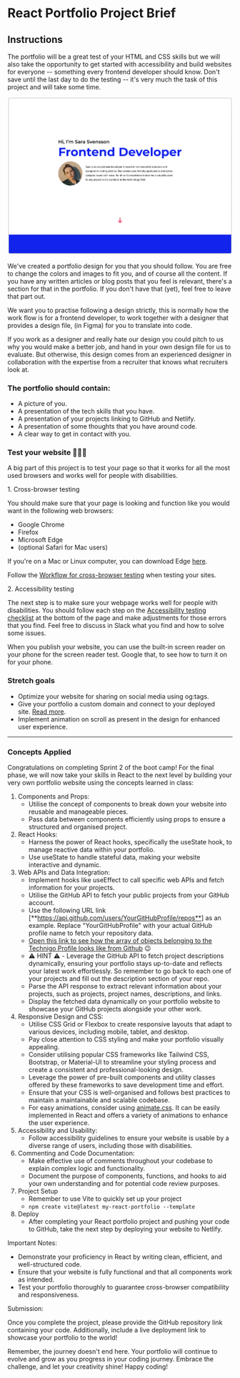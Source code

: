 React Portfolio Project Brief
=============================

Instructions
------------

The portfolio will be a great test of your HTML and CSS skills but we will also take the opportunity to get started with accessibility and build websites for everyone -- something every frontend developer should know. Don't save until the last day to do the testing -- it's very much the task of this project and will take some time.

<img src="https://github.com/Technigo/project-portfolio/blob/main/Preview-PortfolioWebDev-Technigo.png" alt="" />

We've created a portfolio design for you that you should follow. You are free to change the colors and images to fit you, and of course all the content. If you have any written articles or blog posts that you feel is relevant, there's a section for that in the portfolio. If you don't have that (yet), feel free to leave that part out.

We want you to practise following a design strictly, this is normally how the work flow is for a frontend developer, to work together with a designer that provides a design file, (in Figma) for you to translate into code.

If you work as a designer and really hate our design you could pitch to us why you would make a better job, and hand in your own design file for us to evaluate. But otherwise, this design comes from an experienced designer in collaboration with the expertise from a recruiter that knows what recruiters look at.

### The portfolio should contain:

-   A picture of you.
-   A presentation of the tech skills that you have.
-   A presentation of your projects linking to GitHub and Netlify.
-   A presentation of some thoughts that you have around code.
-   A clear way to get in contact with you.

### Test your website 👷🏻‍♂️

A big part of this project is to test your page so that it works for all the most used browsers and works well for people with disabilities.

1\. Cross-browser testing

You should make sure that your page is looking and function like you would want in the following web browsers:

-   Google Chrome
-   Firefox
-   Microsoft Edge
-   (optional Safari for Mac users)

If you're on a Mac or Linux computer, you can download Edge [here](https://www.microsoft.com/en-us/edge).

Follow the [Workflow for cross-browser testing](https://developer.mozilla.org/en-US/docs/Learn/Tools_and_testing/Cross_browser_testing/Introduction) when testing your sites.

2\. Accessibility testing

The next step is to make sure your webpage works well for people with disabilities. You should follow each step on the [Accessibility testing checklist](https://developer.mozilla.org/en-US/docs/Learn/Tools_and_testing/Cross_browser_testing/Accessibility) at the bottom of the page and make adjustments for those errors that you find. Feel free to discuss in Slack what you find and how to solve some issues.

When you publish your website, you can use the built-in screen reader on your phone for the screen reader test. Google that, to see how to turn it on for your phone.

### Stretch goals

-   Optimize your website for sharing on social media using og:tags.
-   Give your portfolio a custom domain and connect to your deployed site. [Read more](https://docs.netlify.com/domains-https/custom-domains/).
-   Implement animation on scroll as present in the design for enhanced user experience.

* * * * *

### Concepts Applied

Congratulations on completing Sprint 2 of the boot camp! For the final phase, we will now take your skills in React to the next level by building your very own portfolio website using the concepts learned in class:

1.  Components and Props:
    -   Utilise the concept of components to break down your website into reusable and manageable pieces.
    -   Pass data between components efficiently using props to ensure a structured and organised project.
2.  React Hooks:
    -   Harness the power of React hooks, specifically the useState hook, to manage reactive data within your portfolio.
    -   Use useState to handle stateful data, making your website interactive and dynamic.
3.  Web APIs and Data Integration:
    -   Implement hooks like useEffect to call specific web APIs and fetch information for your projects.
    -   Utilise the GitHub API to fetch your public projects from your GitHub account.
    -   Use the following URL link [**<https://api.github.com/users/YourGitHubProfile/repos**>] as an example. Replace "YourGitHubProfile" with your actual GitHub profile name to fetch your repository data.
    -   [Open this link to see how the array of objects belonging to the Technigo Profile looks like from Github](https://api.github.com/users/Technigo/repos) 😉
    -   ⚠️ HINT ⚠️ - Leverage the GitHub API to fetch project descriptions dynamically, ensuring your portfolio stays up-to-date and reflects your latest work effortlessly. So remember to go back to each one of your projects and fill out the description section of your repo.
    -   Parse the API response to extract relevant information about your projects, such as projects, project names, descriptions, and links.
    -   Display the fetched data dynamically on your portfolio website to showcase your GitHub projects alongside your other work.
4.  Responsive Design and CSS:
    -   Utilise CSS Grid or Flexbox to create responsive layouts that adapt to various devices, including mobile, tablet, and desktop.
    -   Pay close attention to CSS styling and make your portfolio visually appealing.
    -   Consider utilising popular CSS frameworks like Tailwind CSS, Bootstrap, or Material-UI to streamline your styling process and create a consistent and professional-looking design.
    -   Leverage the power of pre-built components and utility classes offered by these frameworks to save development time and effort.
    -   Ensure that your CSS is well-organised and follows best practices to maintain a maintainable and scalable codebase.
    -   For easy animations, consider using [animate.css](https://animate.style/). It can be easily implemented in React and offers a variety of animations to enhance the user experience.
5.  Accessibility and Usability:
    -   Follow accessibility guidelines to ensure your website is usable by a diverse range of users, including those with disabilities.
6.  Commenting and Code Documentation:
    -   Make effective use of comments throughout your codebase to explain complex logic and functionality.
    -   Document the purpose of components, functions, and hooks to aid your own understanding and for potential code review purposes.
7.  Project Setup
    -   Remember to use Vite to quickly set up your project
    -   `npm create vite@latest my-react-portfolio --template`
8.  Deploy
    -   After completing your React portfolio project and pushing your code to GitHub, take the next step by deploying your website to Netlify.

Important Notes:

-   Demonstrate your proficiency in React by writing clean, efficient, and well-structured code.
-   Ensure that your website is fully functional and that all components work as intended.
-   Test your portfolio thoroughly to guarantee cross-browser compatibility and responsiveness.

Submission:

Once you complete the project, please provide the GitHub repository link containing your code. Additionally, include a live deployment link to showcase your portfolio to the world!

Remember, the journey doesn't end here. Your portfolio will continue to evolve and grow as you progress in your coding journey. Embrace the challenge, and let your creativity shine! Happy coding!
